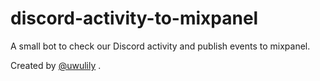 # discord-activity-to-mixpanel

A small bot to check our Discord activity and publish events to mixpanel.

Created by [@uwulily](https://github.com/uwulily)
.
